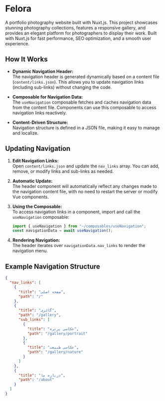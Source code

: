 # Felora

A portfolio photography website built with Nuxt.js. This project showcases stunning photography collections, features a responsive gallery, and provides an elegant platform for photographers to display their work. Built with Nuxt.js for fast performance, SEO optimization, and a smooth user experience.

## How It Works

- **Dynamic Navigation Header:**  
  The navigation header is generated dynamically based on a content file (`content/links.json`). This allows you to update navigation links (including sub-links) without changing the code.

- **Composable for Navigation Data:**  
  The `useNavigation` composable fetches and caches navigation data from the content file. Components can use this composable to access navigation links reactively.

- **Content-Driven Structure:**  
  Navigation structure is defined in a JSON file, making it easy to manage and localize.

## Updating Navigation

1. **Edit Navigation Links:**  
   Open `content/links.json` and update the `nav_links` array. You can add, remove, or modify links and sub-links as needed.

2. **Automatic Update:**  
   The header component will automatically reflect any changes made to the navigation content file, with no need to restart the server or modify Vue components.

3. **Using the Composable:**  
   To access navigation links in a component, import and call the `useNavigation` composable:

   ```js
   import { useNavigation } from "~/composables/useNavigation";
   const navigationData = await useNavigation();
   ```

4. **Rendering Navigation:**  
   The header iterates over `navigationData.nav_links` to render the navigation menu.

## Example Navigation Structure

```json
{
  "nav_links": [
    {
      "title": "صفحه اصلی",
      "path": "/"
    },
    {
      "title": "گالری",
      "path": "/gallery",
      "sub_links": [
        {
          "title": "عکاسی پرتره",
          "path": "/gallery/portrait"
        },
        {
          "title": "عکاسی طبیعت",
          "path": "/gallery/nature"
        }
      ]
    },
    {
      "title": "درباره ما",
      "path": "/about"
    }
  ]
}
```
